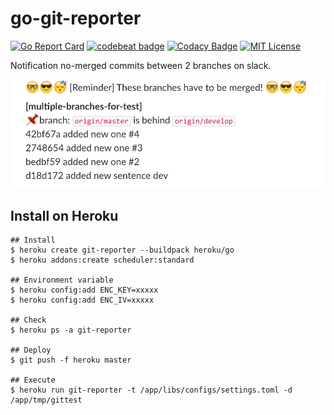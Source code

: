 # go-git-reporter

[![Go Report Card](https://goreportcard.com/badge/github.com/hiromaily/go-git-reporter)](https://goreportcard.com/report/github.com/hiromaily/go-git-reporter)
[![codebeat badge](https://codebeat.co/badges/281aaa28-32ec-4d9f-b1e1-211620b0dc2f)](https://codebeat.co/projects/github-com-hiromaily-go-git-reporter-master)
[![Codacy Badge](https://api.codacy.com/project/badge/Grade/6906469c1c734a8e9db520c196a300dd)](https://www.codacy.com/app/hiromaily2/go-git-reporter?utm_source=github.com&amp;utm_medium=referral&amp;utm_content=hiromaily/go-git-reporter&amp;utm_campaign=Badge_Grade)
[![MIT License](http://img.shields.io/badge/license-MIT-blue.svg?style=flat)](https://raw.githubusercontent.com/hiromaily/go-git-reporter/master/LICENSE)

Notification no-merged commits between 2 branches on slack.

![slack](https://raw.githubusercontent.com/hiromaily/go-git-reporter/master/images/slack_image.png)

## Install on Heroku
```
## Install 
$ heroku create git-reporter --buildpack heroku/go
$ heroku addons:create scheduler:standard

## Environment variable
$ heroku config:add ENC_KEY=xxxxx
$ heroku config:add ENC_IV=xxxxx

## Check
$ heroku ps -a git-reporter

## Deploy
$ git push -f heroku master

## Execute
$ heroku run git-reporter -t /app/libs/configs/settings.toml -d /app/tmp/gittest
```